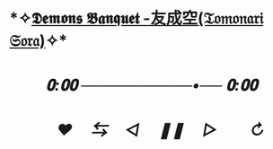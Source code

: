 # *✧[𝕯𝖊𝖒𝖔𝖓𝖘 𝕭𝖆𝖓𝖖𝖚𝖊𝖙 -友成空(𝔗𝔬𝔪𝔬𝔫𝔞𝔯𝔦 𝔖𝔬𝔯𝔞)](https://youtu.be/o6wtDPVkKqI?si=NmqComE0ruc3qArJ)✧*ㅤㅤ ㅤㅤ
# *ㅤ ㅤ 𝟎:𝟎𝟎 ──────────•── 𝟎:𝟎𝟎*
#  *ㅤ ㅤㅤ♥︎ㅤ ⇆ㅤ ◁ㅤ ❚❚ ㅤ▷ ㅤㅤ↻﻿*
